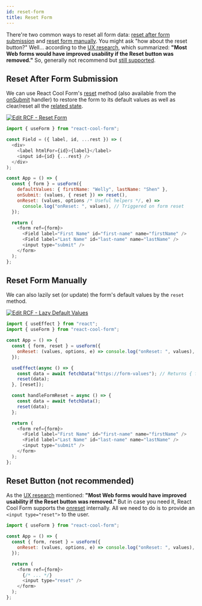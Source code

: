 ```yaml
---
id: reset-form
title: Reset Form
---
```


There're two common ways to reset all form data: [reset after form submission](#reset-after-form-submission) and [reset form manually](#reset-form-manually). You might ask "how about the reset button?" Well... according to the [UX research](https://www.nngroup.com/articles/reset-and-cancel-buttons), which summarized: **"Most Web forms would have improved usability if the Reset button was removed."** So, generally not recommend but [still supported](#reset-button-not-recommended).

## Reset After Form Submission

We can use React Cool Form's [reset](../api-reference/use-form#reset) method (also available from the [onSubmit](../api-reference/use-form#onsubmit) handler) to restore the form to its default values as well as clear/reset all the [related state](./form-state#about-the-form-state).

[![Edit RCF - Reset Form](https://codesandbox.io/static/img/play-codesandbox.svg)](https://codesandbox.io/s/rcf-reset-form-uikxg?fontsize=14&hidenavigation=1&theme=dark)

```js {13}
import { useForm } from "react-cool-form";

const Field = ({ label, id, ...rest }) => (
  <div>
    <label htmlFor={id}>{label}</label>
    <input id={id} {...rest} />
  </div>
);

const App = () => {
  const { form } = useForm({
    defaultValues: { firstName: "Welly", lastName: "Shen" },
    onSubmit: (values, { reset }) => reset(),
    onReset: (values, options /* Useful helpers */, e) =>
      console.log("onReset: ", values), // Triggered on form reset
  });

  return (
    <form ref={form}>
      <Field label="First Name" id="first-name" name="firstName" />
      <Field label="Last Name" id="last-name" name="lastName" />
      <input type="submit" />
    </form>
  );
};
```

## Reset Form Manually

We can also lazily set (or update) the form's default values by the `reset` method.

[![Edit RCF - Lazy Default Values](https://codesandbox.io/static/img/play-codesandbox.svg)](https://codesandbox.io/s/rcf-lazy-default-values-qxvlz?fontsize=14&hidenavigation=1&theme=dark)

```js {11}
import { useEffect } from "react";
import { useForm } from "react-cool-form";

const App = () => {
  const { form, reset } = useForm({
    onReset: (values, options, e) => console.log("onReset: ", values), // Triggered on form reset
  });

  useEffect(async () => {
    const data = await fetchData("https://form-values"); // Returns { firstName: "Welly", lastName: "Shen" }
    reset(data);
  }, [reset]);

  const handleFormReset = async () => {
    const data = await fetchData();
    reset(data);
  };

  return (
    <form ref={form}>
      <Field label="First Name" id="first-name" name="firstName" />
      <Field label="Last Name" id="last-name" name="lastName" />
      <input type="submit" />
    </form>
  );
};
```

## Reset Button (not recommended)

As the [UX research](https://www.nngroup.com/articles/reset-and-cancel-buttons) mentioned: **"Most Web forms would have improved usability if the Reset button was removed."** But in case you need it, React Cool Form supports the [onreset](https://developer.mozilla.org/en-US/docs/Web/API/GlobalEventHandlers/onreset) internally. All we need to do is to provide an `<input type="reset">` to the user.

```js {11}
import { useForm } from "react-cool-form";

const App = () => {
  const { form, reset } = useForm({
    onReset: (values, options, e) => console.log("onReset: ", values), // Triggered on form reset
  });

  return (
    <form ref={form}>
      {/* ... */}
      <input type="reset" />
    </form>
  );
};
```
